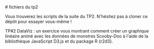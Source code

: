 # fichiers du tp2

Vous trouverez les scripts de la suite du TP2. N'hésitez pas à cloner ce dépôt pour essayer vous-même !

TP#2 DataViz : un exercice vous montrant comment créer un graphique linéaire animé avec les données de monstres Scooby-Doo à l'aide de la bibliothèque JavaScript D3.js et du package R {r2d3}.

